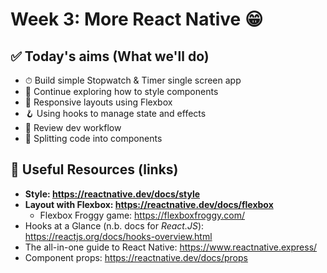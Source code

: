 # Week 3: More React Native 😁

## ✅ Today's aims (What we'll do)

- ⏱ Build simple Stopwatch & Timer single screen app
- 🎨 Continue exploring how to style components
- 💪 Responsive layouts using Flexbox
- 🪝 Using hooks to manage state and effects
- 🚧 Review dev workflow
- 🧩 Splitting code into components

## 🔗 Useful Resources (links)

- **Style: https://reactnative.dev/docs/style**
- **Layout with Flexbox: https://reactnative.dev/docs/flexbox**
  - Flexbox Froggy game: https://flexboxfroggy.com/
- Hooks at a Glance (n.b. docs for _React.JS_): https://reactjs.org/docs/hooks-overview.html
- The all-in-one guide to React Native: https://www.reactnative.express/
- Component props: https://reactnative.dev/docs/props
